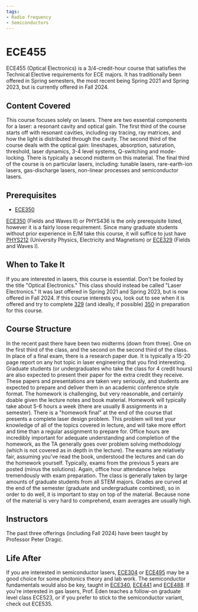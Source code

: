 ```yaml
---
tags:
- Radio frequency
- Semiconductors
---
```


# ECE455

ECE455 (Optical Electronics) is a 3/4-credit-hour course that satisfies the Technical Elective requirements for ECE majors. It has traditionally been offered in Spring semesters, the most recent being Spring 2021 and Spring 2023, but is currently offered in Fall 2024.

## Content Covered

This course focuses solely on lasers. There are two essential components for a laser: a resonant cavity and optical gain. The first third of the course starts off with resonant cavities, including ray tracing, ray matrices, and how the light is distributed through the cavity. The second third of the course deals with the optical gain: lineshapes, absorption, saturation, threshold, laser dynamics, 3-4 level systems, Q-switching and mode-locking. There is typically a second midterm on this material. The final third of the course is on particular lasers, including: tunable lasers, rare-earth-ion lasers, gas-discharge lasers, non-linear processes and semiconductor lasers. 

## Prerequisites

- [ECE350](ECE350.md)

[ECE350](ECE350.md) (Fields and Waves II) or PHYS436 is the only prerequisite listed, however it is a fairly loose requirement. Since many graduate students without prior experience in E/M take this course, it will suffice to just have [PHYS212](../PHYS%20Course%20Offerings/PHYS212.md) (University Physics, Electricity and Magnetism) or [ECE329](ECE329.md) (Fields and Waves I). 

## When to Take It

If you are interested in lasers, this course is essential. Don't be fooled by the title "Optical Electronics." This class should instead be called "Laser Electronics." It was last offered in Spring 2021 and Spring 2023, but is now offered in Fall 2024. If this course interests you, look out to see when it is offered and try to complete [329](ECE329.md) (and ideally, if possible) [350](ECE350.md) in preparation for this course.

## Course Structure

In the recent past there have been two midterms (down from three). One on the first third of the class, and the second on the second third of the class. In place of a final exam, there is a research paper due. It is typically a 15-20 page report on any hot topic in laser engineering that you find interesting. Graduate students (or undergraduates who take the class for 4 credit hours) are also expected to present their paper for the extra credit they receive. These papers and presentations are taken very seriously, and students are expected to prepare and deliver them in an academic conference style format. The homework is challenging, but very reasonable, and certainly doable given the lecture notes and book material. Homework will typically take about 5-6 hours a week (there are usually 8 assignments in a semester). There is a "homework final" at the end of the course that presents a complete laser design problem. This problem will test your knowledge of all of the topics covered in lecture, and will take more effort and time than a regular assignment to prepare for. Office hours are incredibly important for adequate understanding and completion of the homework, as the TA generally goes over problem solving methodology (which is not covered as in depth in the lecture). The exams are relatively fair, assuming you've read the book, understood the lectures and can do the homework yourself. Typically, exams from the previous 5 years are posted (minus the solutions). Again, office hour attendance helps tremendously with exam preparation. The class is generally taken by large amounts of graduate students from all STEM majors. Grades are curved at the end of the semester (graduate and undergraduate combined), so in order to do well, it is important to stay on top of the material. Because none of the material is very hard to comprehend, exam averages are usually high.

## Instructors

The past three offerings (including Fall 2024) have been taught by Professor Peter Dragic.

[comment]: # (## Course Tips)

## Life After

If you are interested in semiconductor lasers, [ECE304](ECE304.md) or [ECE495](ECE495.md) may be a good choice for some photonics theory and lab work. The semiconductor fundamentals would also be key, taught in [ECE340](ECE340.md), [ECE441](ECE441.md) and [ECE488](ECE488.md). If you're interested in gas lasers, Prof. Eden teaches a follow-on graduate level class ECE523, or if you prefer to stick to the semiconductor variant, check out ECE535.


[comment]: # (## Infamous Topics)

